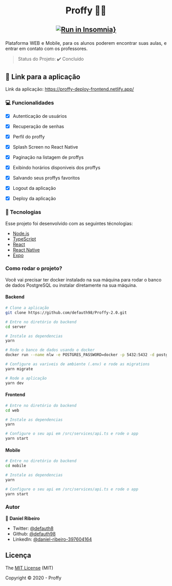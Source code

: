<h1 align="center">Proffy 👨‍🎓 </h1>

<h2 align="center">

[![Run in Insomnia}](https://insomnia.rest/images/run.svg)](https://insomnia.rest/run/?label=proffy-api&uri=https%3A%2F%2Fgithub.com%2Fdefauth98%2FProffy-2.0%2Fblob%2Fmaster%2FInsomnia_2020-10-27.json)

</h2>

<p align="justify">Plataforma WEB e Mobile, para os alunos poderem encontrar suas aulas, e entrar em contato com os professores.</p>

> Status do Projeto: :heavy_check_mark: Concluido

## :file_folder: Link para a aplicação

Link da aplicação: https://proffy-deploy-frontend.netlify.app/

### :computer: Funcionalidades

- [x] Autenticação de usuários

- [x] Recuperação de senhas

- [x] Perfil do proffy

- [x] Splash Screen no React Native

- [x] Paginação na listagem de proffys

- [x] Exibindo horários disponiveis dos proffys

- [x] Salvando seus proffys favoritos

- [x] Logout da aplicação

- [x] Deploy da aplicação

### :nut_and_bolt: Tecnologias

Esse projeto foi desenvolvido com as seguintes técnologias:

- [Node.js][nodejs]
- [TypeScript][typescript]
- [React][reactjs]
- [React Native][rn]
- [Expo][expo]

[nodejs]: https://nodejs.org/
[typescript]: https://www.typescriptlang.org/
[expo]: https://expo.io/
[reactjs]: https://reactjs.org
[rn]: https://facebook.github.io/react-native/
[yarn]: https://yarnpkg.com/

### Como rodar o projeto?

Você vai precisar ter docker instalado na sua máquina para rodar o banco de dados PostgreSQL ou instalar diretamente na sua máquina.

#### Backend

```bash
# Clone a aplicação
git clone https://github.com/defauth98/Proffy-2.0.git

# Entre no diretório do backend
cd server

# Instale as dependencias
yarn

# Rode o banco de dados usando o docker
docker run --name nlw -e POSTGRES_PASSWORD=docker -p 5432:5432 -d postgres

# Configure as variveis de ambiente (.env) e rode as migrations
yarn migrate

# Rode a aplicação
yarn dev
```

#### Frontend

```bash
# Entre no diretório do backend
cd web

# Instale as dependencias
yarn

# Configure o seu api em /src/services/api.ts e rode o app
yarn start
```

#### Mobile

```bash
# Entre no diretório do backend
cd mobile

# Instale as dependencias
yarn

# Configure o seu api em /src/services/api.ts e rode o app
yarn start
```

### Autor

👤 **Daniel Ribeiro**

- Twitter: [@defauth8](https://twitter.com/defauth8)
- Github: [@defauth98](https://github.com/defauth98)
- LinkedIn: [@daniel-ribeiro-397604164](https://linkedin.com/in/daniel-ribeiro-397604164)

## Licença

The [MIT License]() (MIT)

Copyright :copyright: 2020 - Proffy
